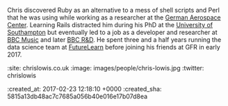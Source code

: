 Chris discovered Ruby as an alternative to a mess of shell scripts and
Perl that he was using while working as a researcher at
the [German Aerospace Center][dlr]. Learning Rails distracted him
during his PhD at the [University of Southampton][isvr] but eventually
led to a job as a developer and researcher at [BBC Music][bbc-music]
and later [BBC R&D][bbc-rd]. He spent three and a half years running
the data science team at [FutureLearn][futurelearn] before joining his
friends at GFR in early 2017.

[dlr]: http://www.dlr.de
[isvr]: http://www.southampton.ac.uk/engineering/research/centres/isvr.page
[bbc-music]: http://www.bbc.co.uk/music
[bbc-rd]: http://www.bbc.co.uk/rd
[futurelearn]: https://futurelearn.com

:site: chrislowis.co.uk
:image: images/people/chris-lowis.jpg
:twitter: chrislowis

:created_at: 2017-02-23 12:18:10 +0000
:created_sha: 5815a13db48ac7c7685a056b40e016e17b07d8ea
